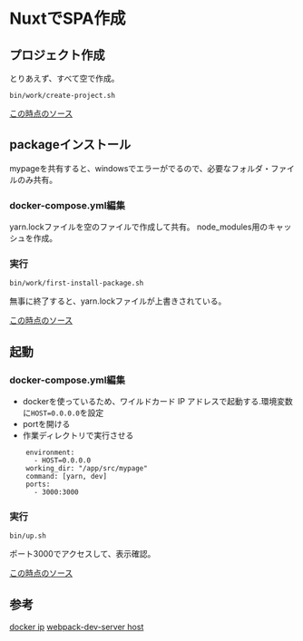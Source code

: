 # NuxtでSPA作成

## プロジェクト作成

とりあえず、すべて空で作成。

```
bin/work/create-project.sh
```

[この時点のソース](https://github.com/hibohiboo/wasureta/tree/f002b395f9ee592fd8298afe0b0859592b3f5418/spa)

## packageインストール

mypageを共有すると、windowsでエラーがでるので、必要なフォルダ・ファイルのみ共有。

### docker-compose.yml編集
yarn.lockファイルを空のファイルで作成して共有。
node_modules用のキャッシュを作成。

### 実行

```
bin/work/first-install-package.sh
```

無事に終了すると、yarn.lockファイルが上書きされている。

[この時点のソース](https://github.com/hibohiboo/wasureta/tree/fd5f815a48e4415a6d5a508a7af26867b4b09eaa/spa)

## 起動

### docker-compose.yml編集

* dockerを使っているため、ワイルドカード IP アドレスで起動する.環境変数に`HOST=0.0.0.0`を設定
* portを開ける
* 作業ディレクトリで実行させる

```
    environment:
      - HOST=0.0.0.0
    working_dir: "/app/src/mypage"
    command: [yarn, dev]
    ports:
      - 3000:3000
```

### 実行

```
bin/up.sh
```

ポート3000でアクセスして、表示確認。

[この時点のソース](https://github.com/hibohiboo/wasureta/tree/414e354f1c23489dc66b5a81f4524cc2d89ef713/spa)


## 参考

[docker ip][*1]
[webpack-dev-server host][*2]

[*1]:http://docs.docker.jp/v1.11/engine/userguide/networking/default_network/binding.html
[*2]:https://github.com/vuejs/vue-cli/issues/144
